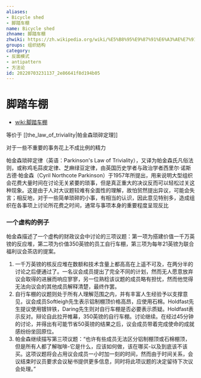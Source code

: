 ```yaml
---
aliases:
- Bicycle shed
- 脚踏车棚
name: Bicycle shed
zhname: 脚踏车棚
zhwiki: https://zh.wikipedia.org/wiki/%E5%B8%95%E9%87%91%E6%A3%AE%E7%91%A3%E7%A2%8E%E5%AE%9A%E7%90%86
groups: 组织结构
category:
- 反面模式
- antipattern
- 方法论
id: 20220703231137_2e86641f8d194b05
---
```


# 脚踏车棚

* [wiki:脚踏车棚](https://zh.wikipedia.org/wiki/%E5%B8%95%E9%87%91%E6%A3%AE%E7%91%A3%E7%A2%8E%E5%AE%9A%E7%90%86)

等价于 [[the_law_of_triviality|帕金森琐碎定理]]

对于一些不重要的事务花上不成比例的精力

帕金森琐碎定律（英语：Parkinson's Law of Triviality），又译为帕金森氏凡俗法则，或称鸡毛蒜皮定律、芝麻绿豆定律，由英国历史学者与政治学者西里尔·诺斯古德·帕金森（Cyril Northcote Parkinson）于1957年所提出，用来说明大型组织会花费大量时间在讨论无关紧要的琐事，但是真正重大的决议反而可以轻松过关这种现象。这是由于人对大议题较难有全面性的理解，故怕贸然提出异议，可能会失言；相反地，对于一些简单琐碎的小事，有相当的认识，因此意见特别多，造成组织在各事项上讨论所花费之时间，通常与事项本身的重要程度呈现反比

### 一个虚构的例子

帕金森描述了一个虚构的财政议会中讨论的三项议题：第一项为搭建价值一千万英镑的反应堆，第二项为价值350英镑的员工自行车棚，第三项为每年21英镑为联合福利议会茶店的提案。

1. 一千万英镑的核反应堆在数额和技术含量上都高高在上遥不可及，在两分半的讨论之后便通过了。一名议会成员提出了完全不同的计划，然而无人愿意放弃议会取得的进展而响应寥寥，另一位熟稔该议题的成员略有担忧，然而他觉得无法向议会的其他成员解释清楚，最终作罢。
2. 自行车棚的议题则处于所有人理解范围之内，并有丰富人生经验予以支撑意见，议会成员Softleigh先生表示铝制棚顶价格高昂，应使用石棉。Holdfast先生提议使用镀锌铁，Daring先生则对自行车棚是否必要表示质疑。Holdfast表示反对。辩论自此拉开帷幕，350英镑的自行车棚。讨论继续。在经过45分钟的讨论，并得出有可能节省50英镑的结果之后，议会成员带着完成使命的成就感纷纷坐回原位。
3. 帕金森继续描写第三项议题：“也许有些成员无法区分铝制棚顶或石棉棚顶，但是所有人都了解咖啡-它是什么，应该如何做，该在哪买-以及到底该不该买。这项议题将会占用议会成员一小时加一刻的时间，然而由于时间关系，会议结束时议员要求会议秘书提供更多信息，同时将此项议题的决定留待下次议会处理。”
